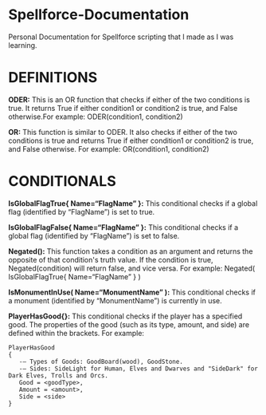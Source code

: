 # Spellforce-Documentation
Personal Documentation for Spellforce scripting that I made as I was learning.


# DEFINITIONS
**ODER:** This is an OR function that checks if either of the two conditions is true. It returns True if either condition1 or condition2 is true, and False otherwise.For example: ODER(condition1, condition2)

**OR:** This function is similar to ODER. It also checks if either of the two conditions is true and returns True if either condition1 or condition2 is true, and False otherwise.
For example: OR(condition1, condition2)



# CONDITIONALS
**IsGlobalFlagTrue{ Name=“FlagName” }:** This conditional checks if a global flag (identified by “FlagName”) is set to true.

**IsGlobalFlagFalse{ Name=“FlagName” }:** This conditional checks if a global flag (identified by “FlagName”) is set to false.

**Negated():** This function takes a condition as an argument and returns the opposite of that condition's truth value. If the condition is true, Negated(condition) will return false, and vice versa.
For example: Negated( IsGlobalFlagTrue{ Name=“FlagName” } )

**IsMonumentInUse( Name=“MonumentName” ):** This conditional checks if a monument (identified by “MonumentName”) is currently in use.

**PlayerHasGood{}:** This conditional checks if the player has a specified good. The properties of the good (such as its type, amount, and side) are defined within the brackets. For example:
```
PlayerHasGood
{
   -– Types of Goods: GoodBoard(wood), GoodStone. 
   -– Sides: SideLight for Human, Elves and Dwarves and "SideDark" for Dark Elves, Trolls and Orcs. 
   Good = <goodType>,
   Amount = <amount>, 
   Side = <side>
}
```
